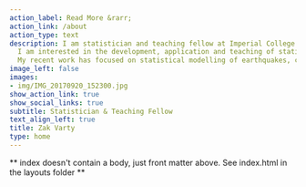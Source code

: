 ```yaml
---
action_label: Read More &rarr;
action_link: /about
action_type: text
description: I am statistician and teaching fellow at Imperial College London. 
  I am interested in the development, application and teaching of statistical methods, particularly those that that involve environmental or industrial processes. 
  My recent work has focused on statistical modelling of earthquakes, combining point process models with techniques from extreme value theory.
image_left: false
images:
- img/IMG_20170920_152300.jpg
show_action_link: true
show_social_links: true
subtitle: Statistician & Teaching Fellow
text_align_left: true
title: Zak Varty
type: home
---
```


** index doesn't contain a body, just front matter above.
See index.html in the layouts folder **

